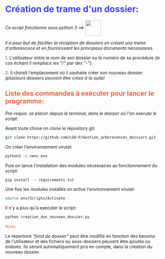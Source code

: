 # <span style="color:  #3b43ee  ">Création de trame d'un dossier:</span>

_Ce script fonctionne sous python 3 ==>_ <img src="https://cdn.jsdelivr.net/gh/devicons/devicon/icons/python/python-original-wordmark.svg" width=50 align=center>

_Il a pour but de faciliter la réception de dossiers en créant une trame d'arborescece et en fournirssant les principaux documents nécessaires._

<span style="color:  #3b43ee  ">1.</span> L'utilisateur entre le nom de son dossier ou le numéro de sa procédure _(le cas échant il remplace les "/" par des "-")_.

<span style="color:  #3b43ee  ">2.</span> Il choisit l'emplacement où il souhaite créer son nouveau dossier. _(plusieurs dossiers peuvent être crées à la suite)_

## <span style="color: #ee643b ">Liste des commandes à exécuter pour lancer le programme:</span>

_Pré-requis: se placer depuis le terminal, dans le dossier où l'on exécute le script:_

Avant toute chose on clone le répository git:

```bash
git clone https://github.com/LGD-P/Gestion_arboresences_dossiers.git
```
On créer l'environnement virutel:

```bash
python3 -m venv env
```

Puis on lance l'installation des modules nécessaires au fonctionnement du script:

```bash
pip install -r requirements.txt
```

Une fois les modules installés on active l'environnement virutel:

```bash
source env/Scripts/Activate
```

Il n'y a plus qu'à exécuter le script:

```bash
python creation_dun_nouveau_dossier.py
```

<span style="color:  #ee643b  ">Note:</span>

Le répertoire _"fond de dossier"_ peut être modifié en fonction des besoins de l'utilisateur et des fichiers ou sous-dossiers peuvent être ajoutés ou enlevés. Ils seront automatiquement pris en compte, dans la création du nouveau dossier.

